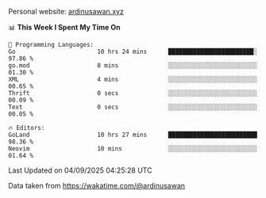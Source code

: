 Personal website: [ardinusawan.xyz](https://ardinusawan.xyz)

<!--START_SECTION:waka-->
📊 **This Week I Spent My Time On** 

```text
💬 Programming Languages: 
Go                       10 hrs 24 mins      ████████████████████████░   97.86 % 
go.mod                   8 mins              ░░░░░░░░░░░░░░░░░░░░░░░░░   01.30 % 
XML                      4 mins              ░░░░░░░░░░░░░░░░░░░░░░░░░   00.65 % 
Thrift                   0 secs              ░░░░░░░░░░░░░░░░░░░░░░░░░   00.09 % 
Text                     0 secs              ░░░░░░░░░░░░░░░░░░░░░░░░░   00.05 % 

🔥 Editors: 
GoLand                   10 hrs 27 mins      █████████████████████████   98.36 % 
Neovim                   10 mins             ░░░░░░░░░░░░░░░░░░░░░░░░░   01.64 % 
```


 Last Updated on 04/09/2025 04:25:28 UTC
<!--END_SECTION:waka-->
Data taken from https://wakatime.com/@ardinusawan
